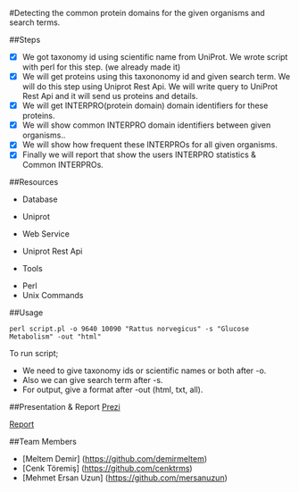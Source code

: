 #Detecting the common protein domains for the given organisms and search terms.

##Steps
- [x] We got taxonomy id using scientific name from UniProt. We wrote script with perl for this step. (we already made it)
- [x] We will get proteins using this taxononomy id and given search term. We will do this step using Uniprot Rest Api. We will write query to UniProt Rest Api and it will send us proteins and details.
- [x] We will get INTERPRO(protein domain) domain identifiers for these proteins.
- [x] We will show common INTERPRO domain identifiers between given organisms..
- [x] We will show how frequent these INTERPROs for all given organisms.
- [x] Finally we will report that  show the users INTERPRO statistics  & Common INTERPROs.

##Resources
* Database 
 - Uniprot
* Web Service 
 - Uniprot Rest Api
* Tools 
 - Perl 
 - Unix Commands
 
##Usage
```
perl script.pl -o 9640 10090 "Rattus norvegicus" -s "Glucose Metabolism" -out "html"
```
To run script;

 - We need to give taxonomy ids or scientific names or both after -o.
 - Also we can give search term after -s.
 - For output, give a format after -out (html, txt, all).


##Presentation & Report
[Prezi](http://prezi.com/2g3yosohp-_1/?utm_campaign=share&utm_medium=copy&rc=ex0share)

[Report](https://drive.google.com/file/d/0B7LFCn3Ee6mbaTFaMThnalJQVFE/view?usp=sharing)

##Team Members 

  * [Meltem Demir] (https://github.com/demirmeltem)
  * [Cenk Töremiş] (https://github.com/cenktrms)
  * [Mehmet Ersan Uzun] (https://github.com/mersanuzun)
